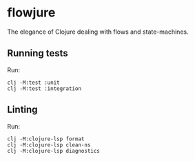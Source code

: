 # flowjure
The elegance of Clojure dealing with flows and state-machines.

## Running tests
Run:

```shell
clj -M:test :unit
clj -M:test :integration
```

## Linting
Run:
```
clj -M:clojure-lsp format
clj -M:clojure-lsp clean-ns
clj -M:clojure-lsp diagnostics
```